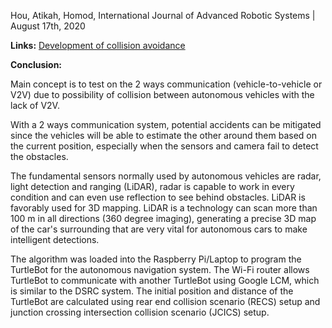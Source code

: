 Hou, Atikah, Homod, International Journal of Advanced Robotic Systems | August 17th, 2020

**Links:** [Development of collision avoidance](https://journals.sagepub.com/doi/full/10.1177/1729881420923967)

**Conclusion:** 

Main concept is to test on the 2 ways communication (vehicle-to-vehicle or V2V) due to possibility of collision between autonomous vehicles with the lack of V2V.

With a 2 ways communication system, potential accidents can be mitigated since the vehicles will be able to estimate the other around them based on the current position, especially when the sensors and camera fail to detect the obstacles.

The fundamental sensors normally used by autonomous vehicles are radar, light detection and ranging (LiDAR), radar is capable to work in every condition and can even use reflection to see behind obstacles. LiDAR is favorably used for 3D mapping. LiDAR is a technology can scan more than 100 m in all directions (360 degree imaging), generating a precise 3D map of the car's surrounding that are very vital for autonomous cars to make intelligent detections.

The algorithm was loaded into the Raspberry Pi/Laptop to program the TurtleBot for the autonomous navigation system. The Wi-Fi router allows TurtleBot to communicate with another TurtleBot using Google LCM, which is similar to the DSRC system. The initial position and distance of the TurtleBot are calculated using rear end collision scenario (RECS) setup and junction crossing intersection collision scenario (JCICS) setup.